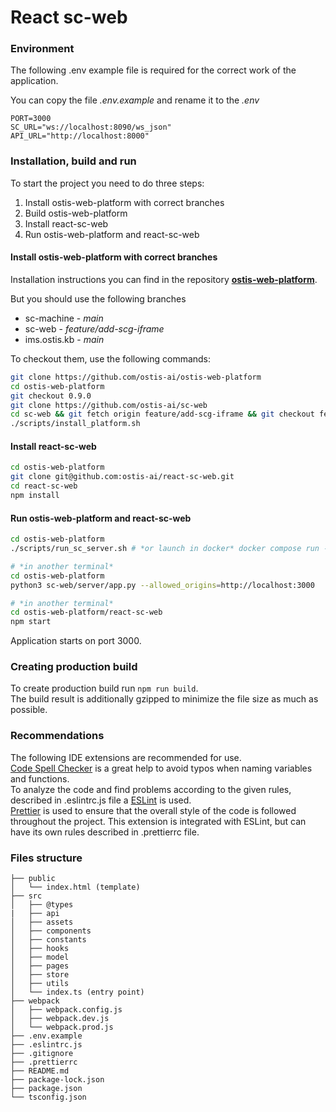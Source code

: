 # React sc-web

### Environment

The following .env example file is required for the correct work of the application. 

You can copy the file _.env.example_ and rename it to the _.env_

```
PORT=3000
SC_URL="ws://localhost:8090/ws_json"
API_URL="http://localhost:8000"
```

### Installation, build and run

To start the project you need to do three steps:
1. Install ostis-web-platform with correct branches
2. Build ostis-web-platform
3. Install react-sc-web
4. Run ostis-web-platform and react-sc-web

#### Install ostis-web-platform with correct branches
Installation instructions you can find in the repository [**ostis-web-platform**](https://github.com/ostis-ai/ostis-web-platform). 

But you should use the following branches
- sc-machine - _main_
- sc-web - _feature/add-scg-iframe_
- ims.ostis.kb - _main_

To checkout them, use the following commands:
```sh
git clone https://github.com/ostis-ai/ostis-web-platform
cd ostis-web-platform
git checkout 0.9.0
git clone https://github.com/ostis-ai/sc-web
cd sc-web && git fetch origin feature/add-scg-iframe && git checkout feature/add-scg-iframe && cd ..
./scripts/install_platform.sh
```

#### Install react-sc-web
```sh
cd ostis-web-platform
git clone git@github.com:ostis-ai/react-sc-web.git
cd react-sc-web
npm install
```

#### Run ostis-web-platform and react-sc-web
```sh
cd ostis-web-platform
./scripts/run_sc_server.sh # *or launch in docker* docker compose run -p 8090:8090 machine

# *in another terminal*
cd ostis-web-platform
python3 sc-web/server/app.py --allowed_origins=http://localhost:3000

# *in another terminal*
cd ostis-web-platform/react-sc-web
npm start
```

Application starts on port 3000.

### Creating production build

To create production build run `npm run build`.\
The build result is additionally gzipped to minimize the file size as much as possible.

### Recommendations

The following IDE extensions are recommended for use.\
[Code Spell Checker](https://marketplace.visualstudio.com/items?itemName=streetsidesoftware.code-spell-checker) is a great help to avoid typos when naming variables and functions.\
To analyze the code and find problems according to the given rules, described in .eslintrc.js file a [ESLint](https://marketplace.visualstudio.com/items?itemName=dbaeumer.vscode-eslint) is used.\
[Prettier](https://marketplace.visualstudio.com/items?itemName=esbenp.prettier-vscode) is used to ensure that the overall style of the code is followed throughout the project. This extension is integrated with ESLint, but can have its own rules described in .prettierrc file.

### Files structure

```
├── public
│   └── index.html (template)
├── src
│   ├── @types
|   ├── api
│   ├── assets
│   ├── components
│   ├── constants
│   ├── hooks
│   ├── model
│   ├── pages
│   ├── store
│   ├── utils
│   └── index.ts (entry point)
├── webpack
│   ├── webpack.config.js
│   ├── webpack.dev.js
│   └── webpack.prod.js
├── .env.example
├── .eslintrc.js
├── .gitignore
├── .prettierrc
├── README.md
├── package-lock.json
├── package.json
└── tsconfig.json
```
